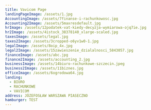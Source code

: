 ```yaml
---
title: Vavicom Page
landingPageImage: /assets/1.jpg
AccountingImage: /assets/7finanse-i-rachunkowosc.jpg
Accounting2Image: /assets/5maxresdefault.jpg
hrImage: /assets/12podatek-vat-kiedy-decyzja-wymiarowa-ojq7ie.jpg
hr2Image: /assets/4istock_38378140_xlarge-scaled.jpg
taxesImage: /assets/legal.jpg
taxes2Image: /assets/3cropped-o6yv1w0-1.jpg
legalImage: /assets/8oip_4x.jpg
legal2Image: /assets/15zawieszenie_dzialalnosci_5843057.jpg
financeImage: /assets/abc.jpg
finance2Image: /assets/accounting_2.jpg
businessImage: /assets/14biuro-rachunkowe-szczecin.jpeg
business2Image: /assets/11biznes.jpg
officeImage: /assets/6ogrodowa64.jpg
landing:
  - BIURO
  - RACHUNKOWE
  - VAVICOM
address: JÓZEFOSŁAW WARSZAWA PIASECZNO
hamburger: TEST
---
```

